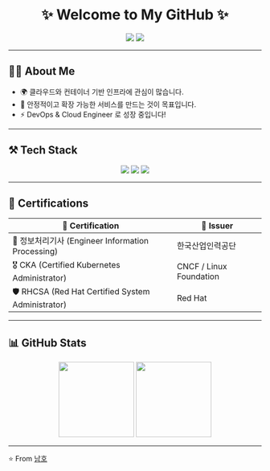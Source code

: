 <!-- 프로필 상단 배너 느낌 -->
<h1 align="center">✨ Welcome to My GitHub ✨</h1>
<p align="center">
  <img src="https://img.shields.io/badge/Cloud-DevOps-blue?style=for-the-badge&logo=cloud&logoColor=white"/>
  <img src="https://img.shields.io/badge/Infra-Engineer-green?style=for-the-badge&logo=linux&logoColor=white"/>
</p>

---

## 🧑‍💻 About Me
- 🌍 클라우드와 컨테이너 기반 인프라에 관심이 많습니다.  
- 🚀 안정적이고 확장 가능한 서비스를 만드는 것이 목표입니다.  
- ⚡ DevOps & Cloud Engineer 로 성장 중입니다!  

---

## ⚒️ Tech Stack

<p align="center">
  <img src="https://img.shields.io/badge/Kubernetes-326ce5?style=for-the-badge&logo=kubernetes&logoColor=white"/>
  <img src="https://img.shields.io/badge/AWS-FF9900?style=for-the-badge&logo=amazonaws&logoColor=white"/>
  <img src="https://img.shields.io/badge/Linux-FCC624?style=for-the-badge&logo=linux&logoColor=black"/>
</p>

---

## 📜 Certifications

| 🏅 Certification | 📖 Issuer |
|------------------|------------|
| 📝 정보처리기사 (Engineer Information Processing) | 한국산업인력공단 |
| 🎖️ CKA (Certified Kubernetes Administrator) | CNCF / Linux Foundation |
| 🛡️ RHCSA (Red Hat Certified System Administrator) | Red Hat |

---

## 📊 GitHub Stats
<p align="center">
  <img src="https://github-readme-stats.vercel.app/api?username=your-github-id&show_icons=true&theme=tokyonight" height="150"/>
  <img src="https://github-readme-stats.vercel.app/api/top-langs/?username=your-github-id&layout=compact&theme=tokyonight" height="150"/>
</p>

---
⭐ From [남호](https://github.com/namme395)

